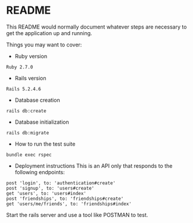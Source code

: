 # README

This README would normally document whatever steps are necessary to get the
application up and running.

Things you may want to cover:

* Ruby version
```
Ruby 2.7.0
```

* Rails version
```
Rails 5.2.4.6
```

* Database creation
```
rails db:create
```

* Database initialization
```
rails db:migrate
```

* How to run the test suite
```
bundle exec rspec
```

* Deployment instructions
This is an API only that responds to the following endpoints:
```
post 'login', to: 'authentication#create'
post 'signup', to: 'users#create'
get 'users', to: 'users#index'
post 'friendships', to: 'friendships#create'
get 'users/me/friends', to: 'friendships#index'
```

Start the rails server and use a tool like POSTMAN to test.